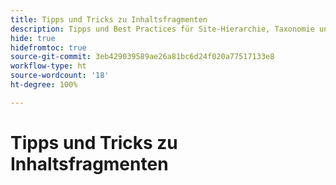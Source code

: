 ```yaml
---
title: Tipps und Tricks zu Inhaltsfragmenten
description: Tipps und Best Practices für Site-Hierarchie, Taxonomie und Tagging
hide: true
hidefromtoc: true
source-git-commit: 3eb429039589ae26a81bc6d24f020a77517133e8
workflow-type: ht
source-wordcount: '18'
ht-degree: 100%

---
```



# Tipps und Tricks zu Inhaltsfragmenten
